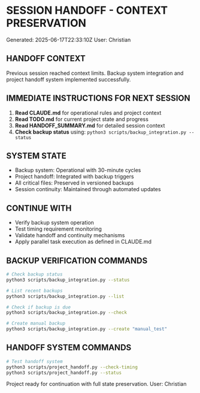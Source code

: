 # SESSION HANDOFF - CONTEXT PRESERVATION
Generated: 2025-06-17T22:33:10Z
User: Christian

## HANDOFF CONTEXT
Previous session reached context limits.
Backup system integration and project handoff system implemented successfully.

## IMMEDIATE INSTRUCTIONS FOR NEXT SESSION
1. **Read CLAUDE.md** for operational rules and project context
2. **Read TODO.md** for current project state and progress
3. **Read HANDOFF_SUMMARY.md** for detailed session context
4. **Check backup status** using: `python3 scripts/backup_integration.py --status`

## SYSTEM STATE
- Backup system: Operational with 30-minute cycles
- Project handoff: Integrated with backup triggers
- All critical files: Preserved in versioned backups
- Session continuity: Maintained through automated updates

## CONTINUE WITH
- Verify backup system operation
- Test timing requirement monitoring
- Validate handoff and continuity mechanisms
- Apply parallel task execution as defined in CLAUDE.md

## BACKUP VERIFICATION COMMANDS
```bash
# Check backup status
python3 scripts/backup_integration.py --status

# List recent backups
python3 scripts/backup_integration.py --list

# Check if backup is due
python3 scripts/backup_integration.py --check

# Create manual backup
python3 scripts/backup_integration.py --create "manual_test"
```

## HANDOFF SYSTEM COMMANDS
```bash
# Test handoff system
python3 scripts/project_handoff.py --check-timing
python3 scripts/project_handoff.py --status
```

Project ready for continuation with full state preservation.
User: Christian
